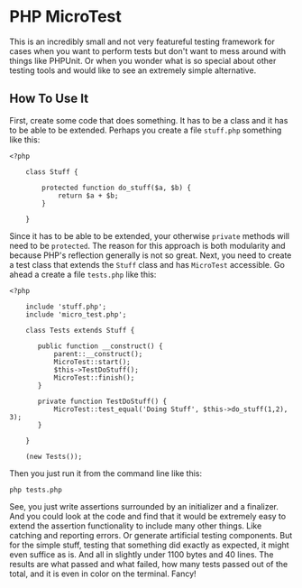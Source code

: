 # PHP MicroTest

This is an incredibly small and not very featureful testing framework for 
cases when you want to perform tests but don't want to mess around with
things like PHPUnit.  Or when you wonder what is so special about other testing
tools and would like to see an extremely simple alternative.



## How To Use It

First, create some code that does something.  It has to be a class and it 
has to be able to be extended.  Perhaps you create a file `stuff.php` 
something like this:

```
<?php

    class Stuff {
    
        protected function do_stuff($a, $b) {
            return $a + $b;
        }
    
    }
```

Since it has to be able to be extended, your otherwise `private` methods will 
need to be `protected`.  The reason for this approach is both modularity and 
because PHP's reflection generally is not so great.  Next, you need to create 
a test class that extends the `Stuff` class and has `MicroTest` accessible.  Go 
ahead a create a file `tests.php` like this:

```
<?php

    include 'stuff.php';
    include 'micro_test.php';

    class Tests extends Stuff {
   
       public function __construct() {
           parent::__construct();
           MicroTest::start();
           $this->TestDoStuff();
           MicroTest::finish();
       }
       
       private function TestDoStuff() {
           MicroTest::test_equal('Doing Stuff', $this->do_stuff(1,2), 3);
       }
   
    }
    
    (new Tests());
```

Then you just run it from the command line like this:

```
php tests.php
```

See, you just write assertions surrounded by an initializer and a finalizer.  And 
you could look at the code and find that it would be extremely easy to extend the 
assertion functionality to include many other things.  Like catching and reporting errors.
Or generate artificial testing components.  But for the simple stuff, testing 
that something did exactly as expected, it might even suffice as is.  And all in slightly 
under 1100 bytes and 40 lines.  The results are what passed and what failed, how many 
tests passed out of the total, and it is even in color on the terminal.  Fancy!
